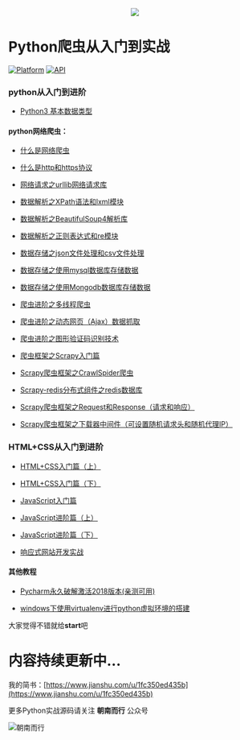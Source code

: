 
<p align="center">
<img src="http://pdslz41u3.bkt.clouddn.com/logo2.png">
</p>

# Python爬虫从入门到实战

[![Platform](https://img.shields.io/badge/platform-python-green.svg)](https://www.python.org/) [![API](https://img.shields.io/badge/API-3.6.5-yellow.svg?style=flat)](https://www.python.org/)

### python从入门到进阶

-   [Python3 基本数据类型](https://www.jianshu.com/p/d23ac3aa4e76)


#### python网络爬虫：

-   [什么是网络爬虫](https://www.jianshu.com/p/c046e974dcab)

-   [什么是http和https协议](https://www.jianshu.com/p/3bf57d287a34)

-   [网络请求之urllib网络请求库](https://www.jianshu.com/p/a94f809f7882)

-   [数据解析之XPath语法和lxml模块](https://www.jianshu.com/p/714c53090d02)

-   [数据解析之BeautifulSoup4解析库](https://www.jianshu.com/p/cae4167d0d92)

-   [数据解析之正则表达式和re模块](https://www.jianshu.com/p/c0037278a6e1)

-   [数据存储之json文件处理和csv文件处理](https://www.jianshu.com/p/8a540bb96758)

-   [数据存储之使用mysql数据库存储数据](https://www.jianshu.com/p/992967576d41)

-   [数据存储之使用Mongodb数据库存储数据](https://www.jianshu.com/p/c1f29b2abcce)

-   [爬虫进阶之多线程爬虫](https://www.jianshu.com/p/8d69d764e5f5)

-   [爬虫进阶之动态网页（Ajax）数据抓取](https://www.jianshu.com/p/cd5a67d35a11)

-   [爬虫进阶之图形验证码识别技术](https://www.jianshu.com/p/448e2adcd99b)

-   [爬虫框架之Scrapy入门篇](https://www.jianshu.com/p/0fa6dd942099)

-   [Scrapy爬虫框架之CrawlSpider爬虫](https://www.jianshu.com/p/1332135518a8)

-   [Scrapy-redis分布式组件之redis数据库](https://www.jianshu.com/p/9f8eb3d69fc7)

-   [Scrapy爬虫框架之Request和Response（请求和响应）](https://www.jianshu.com/p/0bc667532227)

-   [Scrapy爬虫框架之下载器中间件（可设置随机请求头和随机代理IP）](https://www.jianshu.com/p/6d10e2c7b52c)

### HTML+CSS从入门到进阶

-   [HTML+CSS入门篇（上）](https://www.jianshu.com/p/7aa0b5274181)

-   [HTML+CSS入门篇（下）](https://www.jianshu.com/p/37e1791144fc)

-   [JavaScript入门篇](https://www.jianshu.com/p/c49175664c9c)

-   [JavaScript进阶篇（上）](https://www.jianshu.com/p/e05ff60c800f)

-   [JavaScript进阶篇（下）](https://www.jianshu.com/p/0482d5a2429e)

-   [响应式网站开发实战](https://www.jianshu.com/p/d04fb62d54ee)


#### 其他教程

-   [Pycharm永久破解激活2018版本(亲测可用)](https://www.jianshu.com/p/0663bad3aadf)

-   [windows下使用virtualenv进行python虚拟环境的搭建](https://www.jianshu.com/p/c61767cc5103)

大家觉得不错就给**start**吧

# 内容持续更新中...

我的简书：[https://www.jianshu.com/u/1fc350ed435b](https://www.jianshu.com/u/1fc350ed435b)


更多Python实战源码请关注 **朝南而行**  公众号

![朝南而行](https://upload-images.jianshu.io/upload_images/1150982-da1c9c20907807ca.jpg?imageMogr2/auto-orient/strip%7CimageView2/2/w/1240)
